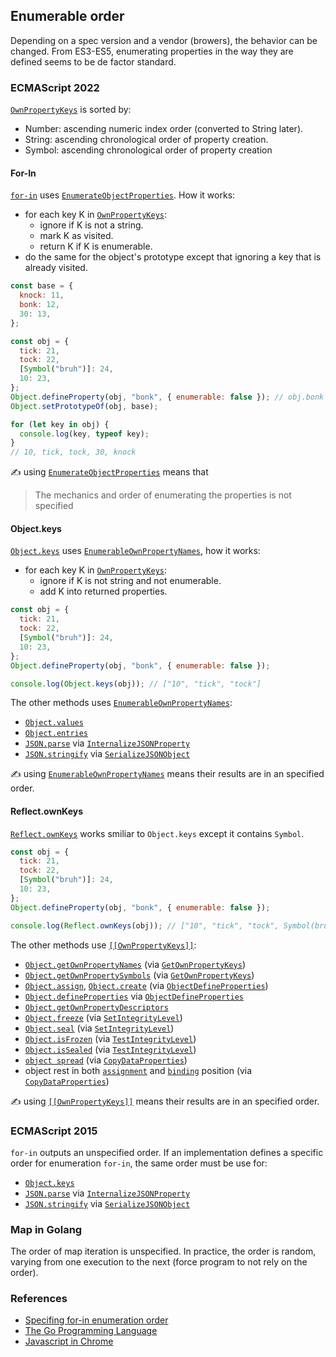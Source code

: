 ## Enumerable order

Depending on a spec version and a vendor (browers), the behavior can be changed. From ES3-ES5, enumerating properties in the way they are defined seems to be de factor standard.

### ECMAScript 2022

[`OwnPropertyKeys`](https://tc39.es/ecma262/#sec-ordinary-object-internal-methods-and-internal-slots-ownpropertykeys) is sorted by:

- Number: ascending numeric index order (converted to String later).
- String: ascending chronological order of property creation.
- Symbol: ascending chronological order of property creation

#### For-In

[`for-in`](https://tc39.es/ecma262/#sec-runtime-semantics-forinofheadevaluation) uses [`EnumerateObjectProperties`](https://tc39.es/ecma262/#sec-enumerate-object-properties). How it works:

- for each key K in [`OwnPropertyKeys`](https://tc39.es/ecma262/#sec-ordinary-object-internal-methods-and-internal-slots-ownpropertykeys):
  - ignore if K is not a string.
  - mark K as visited.
  - return K if K is enumerable.
- do the same for the object's prototype except that ignoring a key that is already visited.

```js
const base = {
  knock: 11,
  bonk: 12,
  30: 13,
};

const obj = {
  tick: 21,
  tock: 22,
  [Symbol("bruh")]: 24,
  10: 23,
};
Object.defineProperty(obj, "bonk", { enumerable: false }); // obj.bonk is defined causes base.bonk is not selected despite obj.bonk's enumerable is false.
Object.setPrototypeOf(obj, base);

for (let key in obj) {
  console.log(key, typeof key);
}
// 10, tick, tock, 30, knock
```

✍️ using [`EnumerateObjectProperties`](https://tc39.es/ecma262/#sec-enumerate-object-properties) means that

> The mechanics and order of enumerating the properties is not specified

#### Object.keys

[`Object.keys`](https://tc39.es/ecma262/#sec-enumerableownpropertynames) uses [`EnumerableOwnPropertyNames`](https://tc39.es/ecma262/#sec-enumerableownpropertynames), how it works:

- for each key K in [`OwnPropertyKeys`](https://tc39.es/ecma262/#sec-ordinary-object-internal-methods-and-internal-slots-ownpropertykeys):
  - ignore if K is not string and not enumerable.
  - add K into returned properties.

```js
const obj = {
  tick: 21,
  tock: 22,
  [Symbol("bruh")]: 24,
  10: 23,
};
Object.defineProperty(obj, "bonk", { enumerable: false });

console.log(Object.keys(obj)); // ["10", "tick", "tock"]
```

The other methods uses [`EnumerableOwnPropertyNames`](https://tc39.es/ecma262/#sec-enumerableownpropertynames):

- [`Object.values`](https://tc39.es/ecma262/#sec-object.values)
- [`Object.entries`](https://tc39.es/ecma262/#sec-object.entries)
- [`JSON.parse`](https://tc39.es/ecma262/#sec-json.parse) via [`InternalizeJSONProperty`](https://tc39.es/ecma262/#sec-internalizejsonproperty)
- [`JSON.stringify`](https://tc39.es/ecma262/#sec-json.stringify) via [`SerializeJSONObject`](https://tc39.es/ecma262/#sec-serializejsonobject)

✍️ using [`EnumerableOwnPropertyNames`](https://tc39.es/ecma262/#sec-enumerableownpropertynames) means their results are in an specified order.

#### Reflect.ownKeys

[`Reflect.ownKeys`](https://tc39.es/ecma262/#sec-ordinary-object-internal-methods-and-internal-slots-ownpropertykeys) works smiliar to `Object.keys` except it contains `Symbol`.

```js
const obj = {
  tick: 21,
  tock: 22,
  [Symbol("bruh")]: 24,
  10: 23,
};
Object.defineProperty(obj, "bonk", { enumerable: false });

console.log(Reflect.ownKeys(obj)); // ["10", "tick", "tock", Symbol(bruh)]
```

The other methods use [`[[OwnPropertyKeys]]`](https://tc39.es/ecma262/#sec-ordinary-object-internal-methods-and-internal-slots-ownpropertykeys):

- [`Object.getOwnPropertyNames`](https://tc39.es/ecma262/#sec-object.getownpropertynames) (via [`GetOwnPropertyKeys`](https://tc39.es/ecma262/#sec-getownpropertykeys))
- [`Object.getOwnPropertySymbols`](https://tc39.es/ecma262/#sec-object.getownpropertysymbols) (via [`GetOwnPropertyKeys`](https://tc39.es/ecma262/#sec-getownpropertykeys))
- [`Object.assign`](https://tc39.es/ecma262/#sec-object.assign), [`Object.create`](https://tc39.es/ecma262/#sec-object.create) (via [`ObjectDefineProperties`](https://tc39.es/ecma262/#sec-objectdefineproperties))
- [`Object.defineProperties`](https://tc39.es/ecma262/#sec-object.defineproperties) via [`ObjectDefineProperties`](https://tc39.es/ecma262/#sec-objectdefineproperties)
- [`Object.getOwnPropertyDescriptors`](https://tc39.es/ecma262/#sec-object.getownpropertydescriptors)
- [`Object.freeze`](https://tc39.es/ecma262/#sec-object.freeze) (via [`SetIntegrityLevel`](https://tc39.es/ecma262/#sec-setintegritylevel))
- [`Object.seal`](https://tc39.es/ecma262/#sec-object.seal) (via [`SetIntegrityLevel`](https://tc39.es/ecma262/#sec-setintegritylevel))
- [`Object.isFrozen`](https://tc39.es/ecma262/#sec-object.isfrozen) (via [`TestIntegrityLevel`](https://tc39.es/ecma262/#sec-testintegritylevel))
- [`Object.isSealed`](https://tc39.es/ecma262/#sec-object.issealed) (via [`TestIntegrityLevel`](https://tc39.es/ecma262/#sec-testintegritylevel))
- [`object spread`](https://tc39.es/ecma262/#sec-object-initializer-runtime-semantics-propertydefinitionevaluation) (via [`CopyDataProperties`](https://tc39.es/ecma262/#sec-copydataproperties))
- object rest in both [`assignment`](https://tc39.es/ecma262/#sec-runtime-semantics-restdestructuringassignmentevaluation) and [`binding`](https://tc39.es/ecma262/#sec-destructuring-binding-patterns-runtime-semantics-restbindinginitialization) position (via [`CopyDataProperties`](https://tc39.es/ecma262/#sec-copydataproperties))

✍ using [`[[OwnPropertyKeys]]`](https://tc39.es/ecma262/#sec-ordinary-object-internal-methods-and-internal-slots-ownpropertykeys) means their results are in an specified order.

### ECMAScript 2015

`for-in` outputs an unspecified order. If an implementation defines a specific order for enumeration `for-in`, the same order must be use for:

- [`Object.keys`](https://262.ecma-international.org/6.0/#sec-object.keys)
- [`JSON.parse`](https://262.ecma-international.org/6.0/#sec-json.parse) via [`InternalizeJSONProperty`](https://262.ecma-international.org/6.0/#sec-object.keys)
- [`JSON.stringify`](https://262.ecma-international.org/6.0/#sec-json.stringify) via [`SerializeJSONObject`](https://262.ecma-international.org/6.0/#sec-serializejsonobject)

### Map in Golang

The order of map iteration is unspecified. In practice, the order is random, varying from one execution to the next (force program to not rely on the order).

### References

- [Specifing for-in enumeration order](https://github.com/tc39/proposal-for-in-order)
- [The Go Programming Language](https://learning.oreilly.com/library/view/the-go-programming/9780134190570/)
- [Javascript in Chrome](https://johnresig.com/blog/javascript-in-chrome/)
